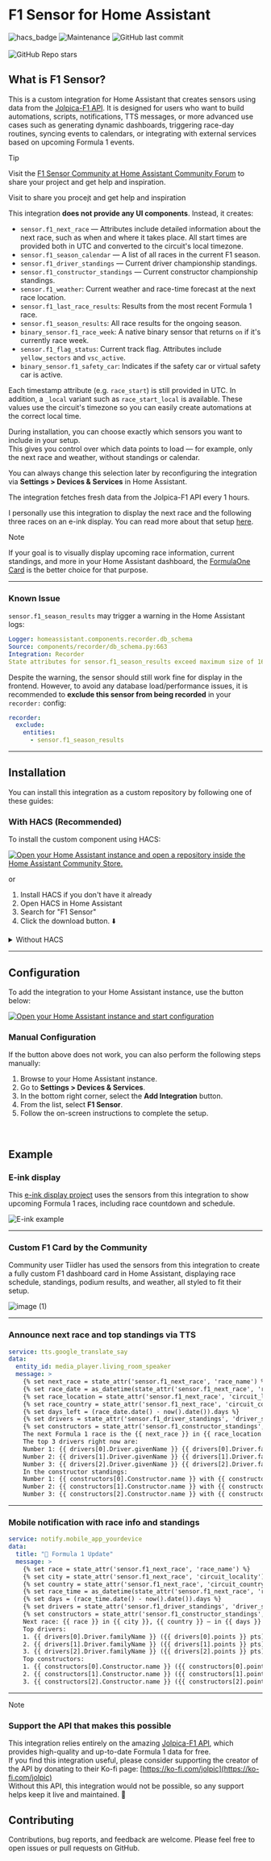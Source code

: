 # F1 Sensor for Home Assistant

![hacs_badge](https://img.shields.io/badge/HACS-Default-41BDF5.svg?style=)
<img alt="Maintenance" src="https://img.shields.io/maintenance/yes/2025"> <img alt="GitHub last commit" src="https://img.shields.io/github/last-commit/Nicxe/f1_sensor"><br><br>
<img alt="GitHub Repo stars" src="https://img.shields.io/github/stars/Nicxe/f1_sensor">


## What is F1 Sensor?

This is a custom integration for Home Assistant that creates sensors using data from the [Jolpica-F1 API](https://github.com/jolpica/jolpica-f1). It is designed for users who want to build automations, scripts, notifications, TTS messages, or more advanced use cases such as generating dynamic dashboards, triggering race-day routines, syncing events to calendars, or integrating with external services based on upcoming Formula 1 events.

> [!TIP]
Visit the [F1 Sensor Community at Home Assistant Community Forum](https://community.home-assistant.io/t/formula-1-racing-sensor/) to share your project and get help and inspiration.

Visit  to share you procejt and get help and inspiration


This integration **does not provide any UI components**. Instead, it creates:
- `sensor.f1_next_race` — Attributes include detailed information about the next race, such as when and where it takes place. All start times are provided both in UTC and converted to the circuit's local timezone.
- `sensor.f1_season_calendar` — A list of all races in the current F1 season.
- `sensor.f1_driver_standings` — Current driver championship standings.
- `sensor.f1_constructor_standings` — Current constructor championship standings.
- `sensor.f1_weather`: Current weather and race-time forecast at the next race location.
- `sensor.f1_last_race_results`: Results from the most recent Formula 1 race.
- `sensor.f1_season_results`: All race results for the ongoing season.
- `binary_sensor.f1_race_week`: A native binary sensor that returns `on` if it's currently race week.
- `sensor.f1_flag_status`: Current track flag. Attributes include `yellow_sectors` and `vsc_active`.
- `binary_sensor.f1_safety_car`: Indicates if the safety car or virtual safety car is active.

Each timestamp attribute (e.g. `race_start`) is still provided in UTC. In addition, a `_local` variant such as `race_start_local` is available. These values use the circuit's timezone so you can easily create automations at the correct local time.


During installation, you can choose exactly which sensors you want to include in your setup.  
This gives you control over which data points to load — for example, only the next race and weather, without standings or calendar.

You can always change this selection later by reconfiguring the integration via **Settings > Devices & Services** in Home Assistant.

The integration fetches fresh data from the Jolpica-F1 API every 1 hours.

I personally use this integration to display the next race and the following three races on an e-ink display. You can read more about that setup [here](https://github.com/Nicxe/esphome).


> [!NOTE]
> If your goal is to visually display upcoming race information, current standings, and more in your Home Assistant dashboard, the [FormulaOne Card](https://github.com/marcokreeft87/formulaone-card) is the better choice for that purpose.

---

### Known Issue

`sensor.f1_season_results` may trigger a warning in the Home Assistant logs:

```yaml
Logger: homeassistant.components.recorder.db_schema
Source: components/recorder/db_schema.py:663
Integration: Recorder
State attributes for sensor.f1_season_results exceed maximum size of 16384 bytes. This can cause database performance issues; Attributes will not be stored
```

Despite the warning, the sensor should still work fine for display in the frontend. However, to avoid any database load/performance issues, it is recommended to **exclude this sensor from being recorded** in your `recorder:` config:

```yaml
recorder:
  exclude:
    entities:
      - sensor.f1_season_results
```

---

## Installation

You can install this integration as a custom repository by following one of these guides:

### With HACS (Recommended)

To install the custom component using HACS:

[![Open your Home Assistant instance and open a repository inside the Home Assistant Community Store.](https://my.home-assistant.io/badges/hacs_repository.svg)](https://my.home-assistant.io/redirect/hacs_repository/?owner=Nicxe&repository=f1_sensor&category=integration)

or
1. Install HACS if you don't have it already
2. Open HACS in Home Assistant
3. Search for "F1 Sensor"
4. Click the download button. ⬇️


<details>
<summary>Without HACS</summary>

1. Download the latest release of the F1 Sensor integration from **[GitHub Releases](https://github.com/Nicxe/f1_sensor/releases)**.
2. Extract the downloaded files and place the `f1_sensor` folder in your Home Assistant `custom_components` directory (usually located in the `config/custom_components` directory).
3. Restart your Home Assistant instance to load the new integration.

</details>

---

## Configuration

To add the integration to your Home Assistant instance, use the button below:

[![Open your Home Assistant instance and start configuration](https://my.home-assistant.io/badges/config_flow_start.svg)](https://my.home-assistant.io/redirect/config_flow_start?domain=f1_sensor)

### Manual Configuration

If the button above does not work, you can also perform the following steps manually:

1. Browse to your Home Assistant instance.
2. Go to **Settings > Devices & Services**.
3. In the bottom right corner, select the **Add Integration** button.
4. From the list, select **F1 Sensor**.
5. Follow the on-screen instructions to complete the setup.

<br>

## Example

### E-ink display

This [e-ink display project](https://github.com/Nicxe/esphome) uses the sensors from this integration to show upcoming Formula 1 races, including race countdown and schedule.

![E-ink example](https://github.com/user-attachments/assets/96185a06-ed0b-421a-afa6-884864baca63)

---

### Custom F1 Card by the Community

Community user Tiidler has used the sensors from this integration to create a fully custom F1 dashboard card in Home Assistant, displaying race schedule, standings, podium results, and weather, all styled to fit their setup.

![image (1)](https://github.com/user-attachments/assets/4ed2748c-2ae7-4529-8767-bedbaa98636f)





---



### Announce next race and top standings via TTS

```yaml
service: tts.google_translate_say
data:
  entity_id: media_player.living_room_speaker
  message: >
    {% set next_race = state_attr('sensor.f1_next_race', 'race_name') %}
    {% set race_date = as_datetime(state_attr('sensor.f1_next_race', 'race_start_local')) %}
    {% set race_location = state_attr('sensor.f1_next_race', 'circuit_locality') %}
    {% set race_country = state_attr('sensor.f1_next_race', 'circuit_country') %}
    {% set days_left = (race_date.date() - now().date()).days %}
    {% set drivers = state_attr('sensor.f1_driver_standings', 'driver_standings') %}
    {% set constructors = state_attr('sensor.f1_constructor_standings', 'constructor_standings') %}
    The next Formula 1 race is the {{ next_race }} in {{ race_location }}, {{ race_country }}, happening in {{ days_left }} day{{ 's' if days_left != 1 else '' }}.
    The top 3 drivers right now are:
    Number 1: {{ drivers[0].Driver.givenName }} {{ drivers[0].Driver.familyName }} with {{ drivers[0].points }} points.
    Number 2: {{ drivers[1].Driver.givenName }} {{ drivers[1].Driver.familyName }} with {{ drivers[1].points }} points.
    Number 3: {{ drivers[2].Driver.givenName }} {{ drivers[2].Driver.familyName }} with {{ drivers[2].points }} points.
    In the constructor standings:
    Number 1: {{ constructors[0].Constructor.name }} with {{ constructors[0].points }} points.
    Number 2: {{ constructors[1].Constructor.name }} with {{ constructors[1].points }} points.
    Number 3: {{ constructors[2].Constructor.name }} with {{ constructors[2].points }} points.
```

---

### Mobile notification with race info and standings

```yaml
service: notify.mobile_app_yourdevice
data:
  title: "🏁 Formula 1 Update"
  message: >
    {% set race = state_attr('sensor.f1_next_race', 'race_name') %}
    {% set city = state_attr('sensor.f1_next_race', 'circuit_locality') %}
    {% set country = state_attr('sensor.f1_next_race', 'circuit_country') %}
    {% set race_time = as_datetime(state_attr('sensor.f1_next_race', 'race_start_local')) %}
    {% set days = (race_time.date() - now().date()).days %}
    {% set drivers = state_attr('sensor.f1_driver_standings', 'driver_standings') %}
    {% set constructors = state_attr('sensor.f1_constructor_standings', 'constructor_standings') %}
    Next race: {{ race }} in {{ city }}, {{ country }} — in {{ days }} day{{ 's' if days != 1 else '' }}.
    Top drivers:
    1. {{ drivers[0].Driver.familyName }} ({{ drivers[0].points }} pts)
    2. {{ drivers[1].Driver.familyName }} ({{ drivers[1].points }} pts)
    3. {{ drivers[2].Driver.familyName }} ({{ drivers[2].points }} pts)
    Top constructors:
    1. {{ constructors[0].Constructor.name }} ({{ constructors[0].points }} pts)
    2. {{ constructors[1].Constructor.name }} ({{ constructors[1].points }} pts)
    3. {{ constructors[2].Constructor.name }} ({{ constructors[2].points }} pts)
```

---

> [!NOTE]  
> ### Support the API that makes this possible  
> This integration relies entirely on the amazing [Jolpica-F1 API](https://github.com/jolpica/jolpica-f1), which provides high-quality and up-to-date Formula 1 data for free.  
> If you find this integration useful, please consider supporting the creator of the API by donating to their Ko-fi page: [https://ko-fi.com/jolpic](https://ko-fi.com/jolpic)  
> Without this API, this integration would not be possible, so any support helps keep it live and maintained. 🙏



## Contributing

Contributions, bug reports, and feedback are welcome. Please feel free to open issues or pull requests on GitHub.

